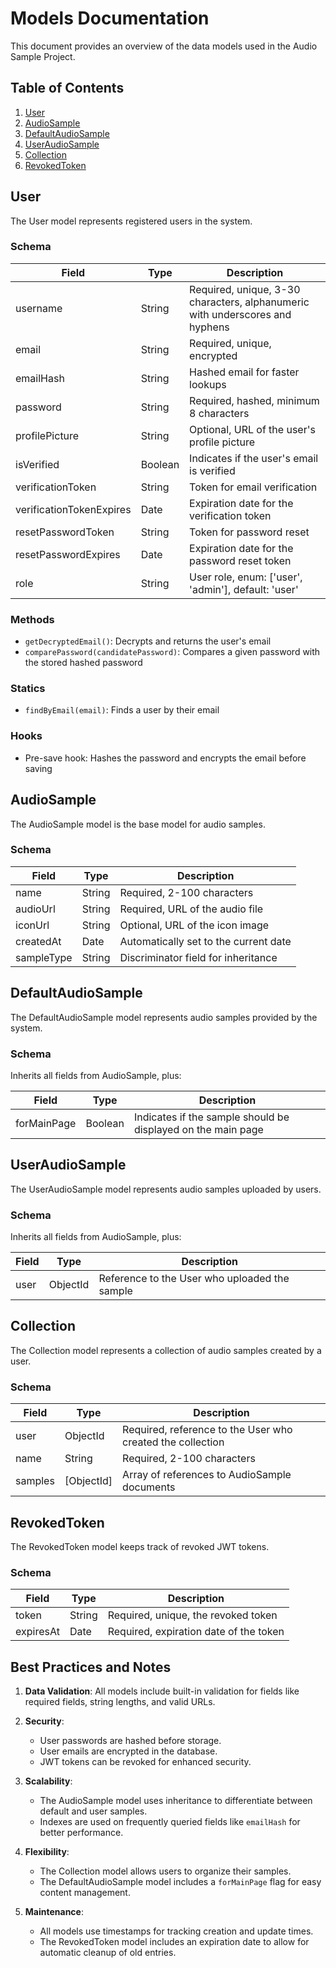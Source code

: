 # Models Documentation

This document provides an overview of the data models used in the Audio Sample Project.

## Table of Contents
1. [User](#user)
2. [AudioSample](#audiosample)
3. [DefaultAudioSample](#defaultaudiosample)
4. [UserAudioSample](#useraudiosample)
5. [Collection](#collection)
6. [RevokedToken](#revokedtoken)

## User

The User model represents registered users in the system.

### Schema

| Field | Type | Description |
|-------|------|-------------|
| username | String | Required, unique, 3-30 characters, alphanumeric with underscores and hyphens |
| email | String | Required, unique, encrypted |
| emailHash | String | Hashed email for faster lookups |
| password | String | Required, hashed, minimum 8 characters |
| profilePicture | String | Optional, URL of the user's profile picture |
| isVerified | Boolean | Indicates if the user's email is verified |
| verificationToken | String | Token for email verification |
| verificationTokenExpires | Date | Expiration date for the verification token |
| resetPasswordToken | String | Token for password reset |
| resetPasswordExpires | Date | Expiration date for the password reset token |
| role | String | User role, enum: ['user', 'admin'], default: 'user' |

### Methods

- `getDecryptedEmail()`: Decrypts and returns the user's email
- `comparePassword(candidatePassword)`: Compares a given password with the stored hashed password

### Statics

- `findByEmail(email)`: Finds a user by their email

### Hooks

- Pre-save hook: Hashes the password and encrypts the email before saving

## AudioSample

The AudioSample model is the base model for audio samples.

### Schema

| Field | Type | Description |
|-------|------|-------------|
| name | String | Required, 2-100 characters |
| audioUrl | String | Required, URL of the audio file |
| iconUrl | String | Optional, URL of the icon image |
| createdAt | Date | Automatically set to the current date |
| sampleType | String | Discriminator field for inheritance |

## DefaultAudioSample

The DefaultAudioSample model represents audio samples provided by the system.

### Schema

Inherits all fields from AudioSample, plus:

| Field | Type | Description |
|-------|------|-------------|
| forMainPage | Boolean | Indicates if the sample should be displayed on the main page |

## UserAudioSample

The UserAudioSample model represents audio samples uploaded by users.

### Schema

Inherits all fields from AudioSample, plus:

| Field | Type | Description |
|-------|------|-------------|
| user | ObjectId | Reference to the User who uploaded the sample |

## Collection

The Collection model represents a collection of audio samples created by a user.

### Schema

| Field | Type | Description |
|-------|------|-------------|
| user | ObjectId | Required, reference to the User who created the collection |
| name | String | Required, 2-100 characters |
| samples | [ObjectId] | Array of references to AudioSample documents |

## RevokedToken

The RevokedToken model keeps track of revoked JWT tokens.

### Schema

| Field | Type | Description |
|-------|------|-------------|
| token | String | Required, unique, the revoked token |
| expiresAt | Date | Required, expiration date of the token |

## Best Practices and Notes

1. **Data Validation**: All models include built-in validation for fields like required fields, string lengths, and valid URLs.

2. **Security**: 
   - User passwords are hashed before storage.
   - User emails are encrypted in the database.
   - JWT tokens can be revoked for enhanced security.

3. **Scalability**: 
   - The AudioSample model uses inheritance to differentiate between default and user samples.
   - Indexes are used on frequently queried fields like `emailHash` for better performance.

4. **Flexibility**:
   - The Collection model allows users to organize their samples.
   - The DefaultAudioSample model includes a `forMainPage` flag for easy content management.

5. **Maintenance**:
   - All models use timestamps for tracking creation and update times.
   - The RevokedToken model includes an expiration date to allow for automatic cleanup of old entries.
